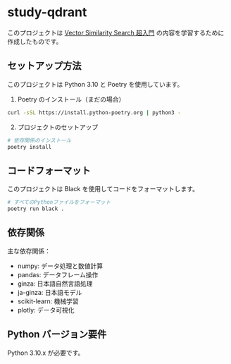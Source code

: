 # study-qdrant

このプロジェクトは [Vector Similarity Search 超入門](https://zenn.dev/tfutada/articles/acf8adbb2ba5be) の内容を学習するために作成したものです。

## セットアップ方法

このプロジェクトは Python 3.10 と Poetry を使用しています。

1. Poetry のインストール（まだの場合）
```bash
curl -sSL https://install.python-poetry.org | python3 -
```

2. プロジェクトのセットアップ
```bash
# 依存関係のインストール
poetry install
```

## コードフォーマット

このプロジェクトは Black を使用してコードをフォーマットします。

```bash
# すべてのPythonファイルをフォーマット
poetry run black .
```

## 依存関係

主な依存関係：
- numpy: データ処理と数値計算
- pandas: データフレーム操作
- ginza: 日本語自然言語処理
- ja-ginza: 日本語モデル
- scikit-learn: 機械学習
- plotly: データ可視化

## Python バージョン要件

Python 3.10.x が必要です。
